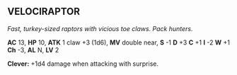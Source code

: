 ## VELOCIRAPTOR

_Fast, turkey-sized raptors with vicious toe claws. Pack hunters._

**AC** 13, **HP** 10, **ATK** 1 claw +3 (1d6), **MV** double near, **S** -1 **D** +3 **C** +1 **I** -2 **W** +1 **Ch** -3, **AL** N, **LV** 2

**Clever:** +1d4 damage when attacking with surprise.

